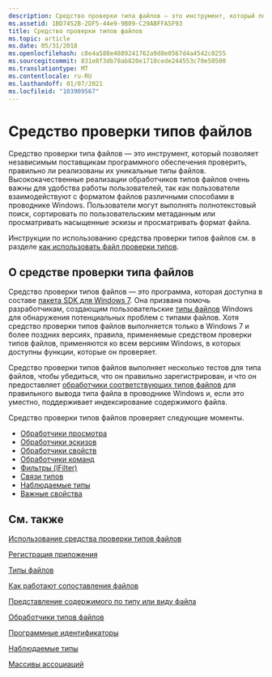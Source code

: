 ```yaml
---
description: Средство проверки типа файлов — это инструмент, который позволяет независимым поставщикам программного обеспечения проверить, правильно ли реализованы их уникальные типы файлов.
ms.assetid: 1BD7452B-2DF5-44e9-9B09-C29ABFFA5F93
title: Средство проверки типов файлов
ms.topic: article
ms.date: 05/31/2018
ms.openlocfilehash: c8e4a588e4889241762a9d8e0567d4a4542c0255
ms.sourcegitcommit: 831e8f3db78ab820e1710cede244553c70e50500
ms.translationtype: MT
ms.contentlocale: ru-RU
ms.lasthandoff: 01/07/2021
ms.locfileid: "103909567"
---
```

# <a name="file-type-verifier"></a>Средство проверки типов файлов

Средство проверки типа файлов — это инструмент, который позволяет независимым поставщикам программного обеспечения проверить, правильно ли реализованы их уникальные типы файлов. Высококачественные реализации обработчиков типов файлов очень важны для удобства работы пользователей, так как пользователи взаимодействуют с форматом файлов различными способами в проводнике Windows. Пользователи могут выполнять полнотекстовый поиск, сортировать по пользовательским метаданным или просматривать насыщенные эскизы и просматривать формат файла.

Инструкции по использованию средства проверки типов файлов см. в разделе [как использовать файл проверки типов](how-to-use-the-file-type-verifier.md).

## <a name="about-the-file-type-verifier-tool"></a>О средстве проверки типа файлов

Средство проверки типов файлов — это программа, которая доступна в составе [пакета SDK для Windows 7](https://msdn.microsoft.com/windowsvista/bb980924.aspx). Она призвана помочь разработчикам, создающим пользовательские [типы файлов](fa-file-types.md) Windows для обнаружения потенциальных проблем с типами файлов. Хотя средство проверки типов файлов выполняется только в Windows 7 и более поздних версиях, правила, применяемые средством проверки типов файлов, применяются ко всем версиям Windows, в которых доступны функции, которые он проверяет.

Средство проверки типов файлов выполняет несколько тестов для типа файлов, чтобы убедиться, что он правильно зарегистрирован, и что он предоставляет [обработчики соответствующих типов файлов](fa-file-extensions.md) для правильного вывода типа файла в проводнике Windows и, если это уместно, поддерживает индексирование содержимого файла.

Средство проверки типов файлов проверяет следующие моменты.

-   [Обработчики просмотра](building-preview-handlers.md)
-   [Обработчики эскизов](building-thumbnail-providers.md)
-   [Обработчики свойств](../search/-search-3x-wds-extidx-propertyhandlers.md)
-   [Обработчики команд](fa-verbs.md)
-   [Фильтры (IFilter)](../search/-search-3x-wds-extidx-filters.md)
-   [Связи типов](../properties/building-property-handlers-user-friendly-kind-names.md)
-   [Наблюдаемые типы](fa-perceivedtypes.md)
-   [Важные свойства](../search/-shell-systemdefinedpropertiesforfileformats.md)

## <a name="related-topics"></a>См. также

<dl> <dt>

[Использование средства проверки типов файлов](how-to-use-the-file-type-verifier.md)
</dt> <dt>

[Регистрация приложения](app-registration.md)
</dt> <dt>

[Типы файлов](fa-file-types.md)
</dt> <dt>

[Как работают сопоставления файлов](fa-how-work.md)
</dt> <dt>

[Представление содержимого по типу или виду файла](prophand-content-view.md)
</dt> <dt>

[Обработчики типов файлов](fa-file-extensions.md)
</dt> <dt>

[Программные идентификаторы](fa-progids.md)
</dt> <dt>

[Наблюдаемые типы](fa-perceivedtypes.md)
</dt> <dt>

[Массивы ассоциаций](fa-associationarray.md)
</dt> </dl>

 

 
